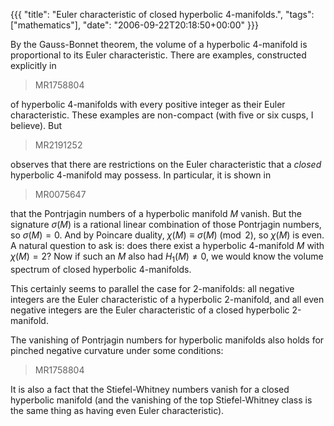 {{{
  "title": "Euler characteristic of closed hyperbolic 4-manifolds.",
  "tags": ["mathematics"],
  "date": "2006-09-22T20:18:50+00:00"
}}}

  By the Gauss-Bonnet theorem, the volume of a hyperbolic 4-manifold is proportional to its Euler characteristic.  There are examples, constructed explicitly in

> MR1758804

of hyperbolic 4-manifolds with every positive integer as their Euler characteristic.  These examples are non-compact (with five or six cusps, I believe).  But

> MR2191252 

observes that there are restrictions on the Euler characteristic that a *closed* hyperbolic 4-manifold may possess.  In particular, it is shown in

> MR0075647

that the Pontrjagin numbers of a hyperbolic manifold $M$ vanish.  But the signature $\sigma(M)$ is a rational linear combination of those Pontrjagin numbers, so $\sigma(M) = 0$.  And by Poincare duality, $\chi(M) \equiv \sigma(M) \pmod 2$, so $\chi(M)$ is even.  A natural question to ask is: does there exist a hyperbolic 4-manifold $M$ with $\chi(M) = 2$?  Now if such an $M$ also had $H_1(M) \neq 0$, we would know the volume spectrum of closed hyperbolic 4-manifolds.

This certainly seems to parallel the case for 2-manifolds: all negative integers are the Euler characteristic of a hyperbolic 2-manifold, and all even negative integers are the Euler characteristic of a closed hyperbolic 2-manifold.

The vanishing of Pontrjagin numbers for hyperbolic manifolds also holds for pinched negative curvature under some conditions:

> MR1758804

It is also a fact that the Stiefel-Whitney numbers vanish for a closed hyperbolic manifold (and the vanishing of the top Stiefel-Whitney class is the same thing as having even Euler characteristic).


